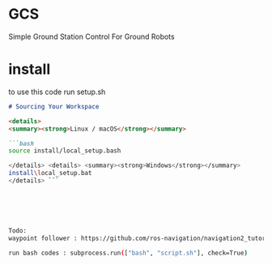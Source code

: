 # GCS
Simple Ground Station Control For Ground Robots

# install
to use this code run setup.sh

```markdown
# Sourcing Your Workspace

<details>
<summary><strong>Linux / macOS</strong></summary>

```bash
source install/local_setup.bash

</details> <details> <summary><strong>Windows</strong></summary>
install\local_setup.bat
</details> ```






Todo:
waypoint follower : https://github.com/ros-navigation/navigation2_tutorials/blob/rolling/nav2_gps_waypoint_follower_demo/nav2_gps_waypoint_follower_demo/logged_waypoint_follower.py

run bash codes : subprocess.run(["bash", "script.sh"], check=True)



